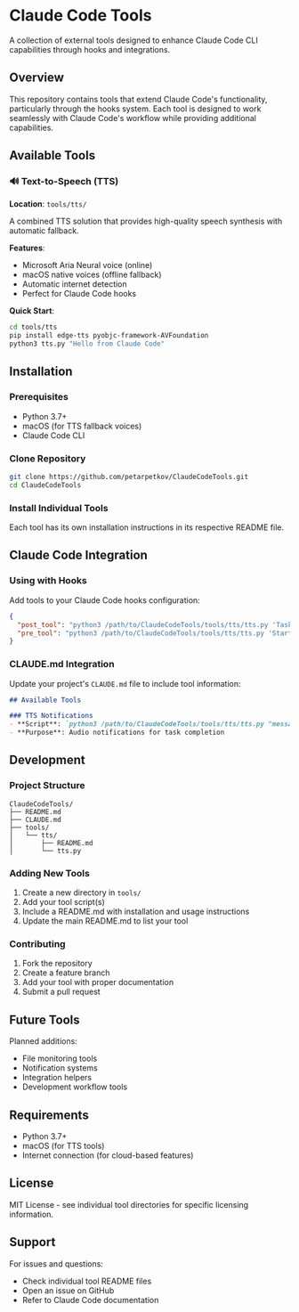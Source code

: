 # Claude Code Tools

A collection of external tools designed to enhance Claude Code CLI capabilities through hooks and integrations.

## Overview

This repository contains tools that extend Claude Code's functionality, particularly through the hooks system. Each tool is designed to work seamlessly with Claude Code's workflow while providing additional capabilities.

## Available Tools

### 🔊 Text-to-Speech (TTS)
**Location**: `tools/tts/`

A combined TTS solution that provides high-quality speech synthesis with automatic fallback.

**Features**:
- Microsoft Aria Neural voice (online)
- macOS native voices (offline fallback)
- Automatic internet detection
- Perfect for Claude Code hooks

**Quick Start**:
```bash
cd tools/tts
pip install edge-tts pyobjc-framework-AVFoundation
python3 tts.py "Hello from Claude Code"
```

## Installation

### Prerequisites
- Python 3.7+
- macOS (for TTS fallback voices)
- Claude Code CLI

### Clone Repository
```bash
git clone https://github.com/petarpetkov/ClaudeCodeTools.git
cd ClaudeCodeTools
```

### Install Individual Tools
Each tool has its own installation instructions in its respective README file.

## Claude Code Integration

### Using with Hooks

Add tools to your Claude Code hooks configuration:

```json
{
  "post_tool": "python3 /path/to/ClaudeCodeTools/tools/tts/tts.py 'Task completed'",
  "pre_tool": "python3 /path/to/ClaudeCodeTools/tools/tts/tts.py 'Starting task'"
}
```

### CLAUDE.md Integration

Update your project's `CLAUDE.md` file to include tool information:

```markdown
## Available Tools

### TTS Notifications
- **Script**: `python3 /path/to/ClaudeCodeTools/tools/tts/tts.py "message"`
- **Purpose**: Audio notifications for task completion
```

## Development

### Project Structure
```
ClaudeCodeTools/
├── README.md
├── CLAUDE.md
├── tools/
│   └── tts/
│       ├── README.md
│       └── tts.py
```

### Adding New Tools

1. Create a new directory in `tools/`
2. Add your tool script(s)
3. Include a README.md with installation and usage instructions
4. Update the main README.md to list your tool

### Contributing

1. Fork the repository
2. Create a feature branch
3. Add your tool with proper documentation
4. Submit a pull request

## Future Tools

Planned additions:
- File monitoring tools
- Notification systems
- Integration helpers
- Development workflow tools

## Requirements

- Python 3.7+
- macOS (for TTS tools)
- Internet connection (for cloud-based features)

## License

MIT License - see individual tool directories for specific licensing information.

## Support

For issues and questions:
- Check individual tool README files
- Open an issue on GitHub
- Refer to Claude Code documentation